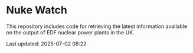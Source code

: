 # Nuke Watch

This repository includes code for retrieving the latest information available on the output of EDF nuclear power plants in the UK.

Last updated: 2025-07-02 08:22